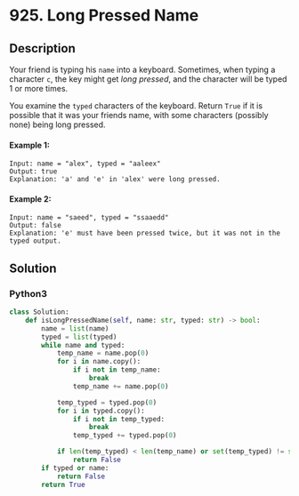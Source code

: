 # 925. Long Pressed Name


## Description
Your friend is typing his `name` into a keyboard. Sometimes, when typing a character `c`, the key might get *long pressed*, and the character will be typed 1 or more times.

You examine the `typed` characters of the keyboard. Return `True` if it is possible that it was your friends name, with some characters (possibly none) being long pressed.

#### Example 1:
```
Input: name = "alex", typed = "aaleex"
Output: true
Explanation: 'a' and 'e' in 'alex' were long pressed.
```

#### Example 2:
```
Input: name = "saeed", typed = "ssaaedd"
Output: false
Explanation: 'e' must have been pressed twice, but it was not in the typed output.
```


## Solution

### Python3
```python
class Solution:
    def isLongPressedName(self, name: str, typed: str) -> bool:
        name = list(name)
        typed = list(typed)
        while name and typed:
            temp_name = name.pop(0)
            for i in name.copy():
                if i not in temp_name:
                    break
                temp_name += name.pop(0)

            temp_typed = typed.pop(0)
            for i in typed.copy():
                if i not in temp_typed:
                    break
                temp_typed += typed.pop(0)

            if len(temp_typed) < len(temp_name) or set(temp_typed) != set(temp_name):
                return False
        if typed or name:
            return False
        return True
```
